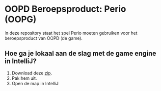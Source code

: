 # OOPD Beroepsproduct: Perio (OOPG) 
In deze repository staat het spel Perio moeten gebruiken voor het beroepsproduct van OOPD (de game). 

## Hoe ga je lokaal aan de slag met de game engine in IntelliJ?
1. Download deze [zip](https://github.com/ilivss/oopg-perio/archive/master.zip).
2. Pak hem uit.
3. Open de map in IntelliJ
